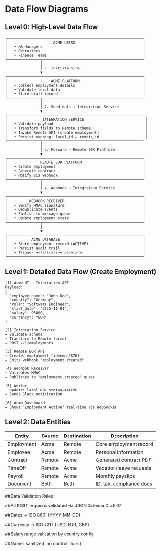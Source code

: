 # Data Flow Diagrams

## Level 0: High-Level Data Flow
```text
┌──────────────────────────────────────────────────────────────┐
│                     ACME USERS                               │
│   • HR Managers                                              │
│   • Recruiters                                               │
│   • Finance Teams                                            │
└───────────────┬──────────────────────────────────────────────┘
                │
                │ 1. Initiate hire
                ▼
┌──────────────────────────────────────────────────────────────┐
│                    ACME PLATFORM                             │
│   • Collect employment details                               │
│   • Validate local data                                      │
│   • Store draft record                                       │
└───────────────┬──────────────────────────────────────────────┘
                │
                │ 2. Send data → Integration Service
                ▼
┌──────────────────────────────────────────────────────────────┐
│                INTEGRATION SERVICE                            │
│   • Validate payload                                          │
│   • Transform fields to Remote schema                         │
│   • Invoke Remote API (create employment)                     │
│   • Persist mapping: local_id ↔ remote_id                     │
└───────────────┬──────────────────────────────────────────────┘
                │
                │ 3. Forward → Remote EOR Platform
                ▼
┌──────────────────────────────────────────────────────────────┐
│               REMOTE EOR PLATFORM                            │
│   • Create employment                                        │
│   • Generate contract                                        │
│   • Notify via webhook                                       │
└───────────────┬──────────────────────────────────────────────┘
                │
                │ 4. Webhook → Integration Service
                ▼
┌──────────────────────────────────────────────────────────────┐
│          WEBHOOK RECEIVER                                    │
│   • Verify HMAC signature                                    │
│   • Deduplicate events                                       │
│   • Publish to message queue                                 │
│   • Update employment state                                  │
└───────────────┬──────────────────────────────────────────────┘
                │
                ▼
┌──────────────────────────────────────────────────────────────┐
│           ACME DATABASE                                      │
│   • Store employment record (ACTIVE)                         │
│   • Persist audit trail                                      │
│   • Trigger notification pipeline                            │
└──────────────────────────────────────────────────────────────┘
```

## Level 1: Detailed Data Flow (Create Employment)

```
[1] Acme UI → Integration API
Payload:
{
  "employee_name": "John Doe",
  "country": "Germany",
  "role": "Software Engineer",
  "start_date": "2025-11-01",
  "salary": 95000,
  "currency": "EUR"
}

[2] Integration Service
→ Validate schema
→ Transform to Remote format
→ POST /v1/employments

[3] Remote EOR API
→ Creates employment (id=emp_9876)
→ Emits webhook "employment.created"

[4] Webhook Receiver
→ Validates HMAC
→ Publishes to "employment.created" queue

[5] Worker
→ Updates local DB: status=ACTIVE
→ Sends Slack notification

[6] Acme Dashboard
→ Shows “Employment Active” real-time via WebSocket
```

## Level 2: Data Entities

| Entity     | Source | Destination | Description              |
| ---------- | ------ | ----------- | ------------------------ |
| Employment | Acme   | Remote      | Core employment record   |
| Employee   | Acme   | Remote      | Personal information     |
| Contract   | Remote | Acme        | Generated contract PDF   |
| TimeOff    | Remote | Acme        | Vacation/leave requests  |
| Payroll    | Remote | Acme        | Monthly payslips         |
| Document   | Both   | Both        | ID, tax, compliance docs |

##Data Validation Rules

##All POST requests validated via JSON Schema Draft 07

##Dates → ISO 8601 (YYYY-MM-DD)

##Currency → ISO 4217 (USD, EUR, GBP)

##Salary range validation by country config

##Names sanitized (no control chars)
